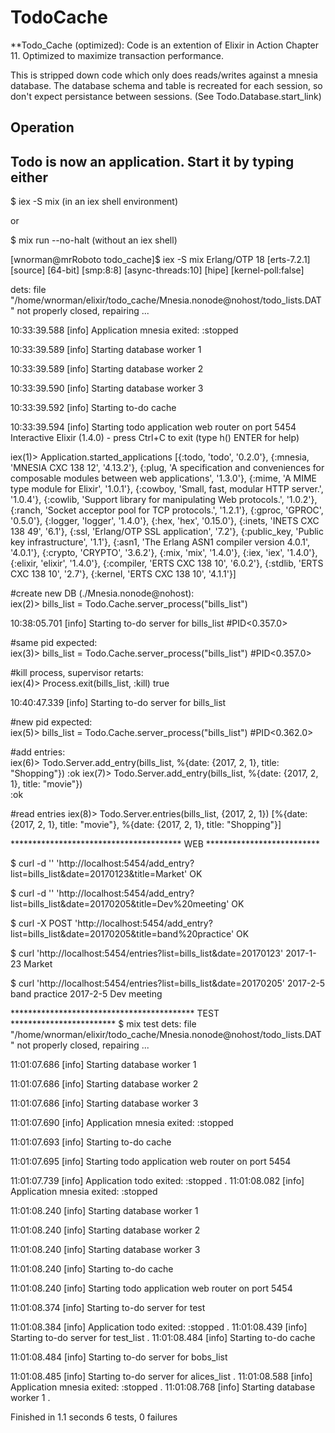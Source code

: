# TodoCache

**Todo_Cache (optimized): Code is an extention of Elixir in Action Chapter 11.
Optimized to maximize transaction performance. 

This is stripped down code which only does reads/writes against a mnesia database.
The database schema and table is recreated for each session, so don't expect persistance between sessions.
(See Todo.Database.start_link)

## Operation

## Todo is now an application. Start it by typing either

$ iex -S mix (in an iex shell environment)

or 

$ mix run --no-halt (without an iex shell)


[wnorman@mrRoboto todo_cache]$ iex -S mix
Erlang/OTP 18 [erts-7.2.1] [source] [64-bit] [smp:8:8] [async-threads:10] [hipe] [kernel-poll:false]

dets: file "/home/wnorman/elixir/todo_cache/Mnesia.nonode@nohost/todo_lists.DAT" not properly closed, repairing ...

10:33:39.588 [info]  Application mnesia exited: :stopped

10:33:39.589 [info]  Starting database worker 1

10:33:39.589 [info]  Starting database worker 2

10:33:39.590 [info]  Starting database worker 3

10:33:39.592 [info]  Starting to-do cache

10:33:39.594 [info]  Starting todo application web router on port 5454
Interactive Elixir (1.4.0) - press Ctrl+C to exit (type h() ENTER for help) 

iex(1)> Application.started_applications
[{:todo, 'todo', '0.2.0'}, {:mnesia, 'MNESIA  CXC 138 12', '4.13.2'},
 {:plug,
  'A specification and conveniences for composable modules between web applications',
  '1.3.0'}, {:mime, 'A MIME type module for Elixir', '1.0.1'},
  {:cowboy, 'Small, fast, modular HTTP server.', '1.0.4'},
  {:cowlib, 'Support library for manipulating Web protocols.', '1.0.2'},
  {:ranch, 'Socket acceptor pool for TCP protocols.', '1.2.1'},
  {:gproc, 'GPROC', '0.5.0'}, {:logger, 'logger', '1.4.0'},
  {:hex, 'hex', '0.15.0'}, {:inets, 'INETS  CXC 138 49', '6.1'},
  {:ssl, 'Erlang/OTP SSL application', '7.2'},
  {:public_key, 'Public key infrastructure', '1.1'},
  {:asn1, 'The Erlang ASN1 compiler version 4.0.1', '4.0.1'},
  {:crypto, 'CRYPTO', '3.6.2'}, {:mix, 'mix', '1.4.0'}, {:iex, 'iex', '1.4.0'},
  {:elixir, 'elixir', '1.4.0'}, {:compiler, 'ERTS  CXC 138 10', '6.0.2'},
  {:stdlib, 'ERTS  CXC 138 10', '2.7'}, {:kernel, 'ERTS  CXC 138 10', '4.1.1'}]

#create new DB (./Mnesia.nonode@nohost):  
iex(2)> bills_list = Todo.Cache.server_process("bills_list")

10:38:05.701 [info]  Starting to-do server for bills_list
#PID<0.357.0>


#same pid expected:  
iex(3)> bills_list = Todo.Cache.server_process("bills_list")
#PID<0.357.0>

#kill process, supervisor retarts:  
iex(4)> Process.exit(bills_list, :kill)
true

10:40:47.339 [info]  Starting to-do server for bills_list

#new pid expected:  
iex(5)> bills_list = Todo.Cache.server_process("bills_list")
#PID<0.362.0>

#add entries:  
iex(6)> Todo.Server.add_entry(bills_list, %{date: {2017, 2, 1}, title: "Shopping"})
:ok
iex(7)> Todo.Server.add_entry(bills_list, %{date: {2017, 2, 1}, title: "movie"})   
:ok

#read entries
iex(8)> Todo.Server.entries(bills_list, {2017, 2, 1})
[%{date: {2017, 2, 1}, title: "movie"},
 %{date: {2017, 2, 1}, title: "Shopping"}]


*************************************** WEB **************************

$ curl -d '' 'http://localhost:5454/add_entry?list=bills_list&date=20170123&title=Market'
OK

$ curl -d '' 'http://localhost:5454/add_entry?list=bills_list&date=20170205&title=Dev%20meeting'
OK

$ curl -X POST 'http://localhost:5454/add_entry?list=bills_list&date=20170205&title=band%20practice'
OK

$ curl 'http://localhost:5454/entries?list=bills_list&date=20170123'
2017-1-23 Market

$ curl 'http://localhost:5454/entries?list=bills_list&date=20170205'
2017-2-5 band practice
2017-2-5 Dev meeting

****************************************** TEST ************************
$ mix test
dets: file "/home/wnorman/elixir/todo_cache/Mnesia.nonode@nohost/todo_lists.DAT" not properly closed, repairing ...

11:01:07.686 [info]  Starting database worker 1

11:01:07.686 [info]  Starting database worker 2

11:01:07.686 [info]  Starting database worker 3

11:01:07.690 [info]  Application mnesia exited: :stopped

11:01:07.693 [info]  Starting to-do cache

11:01:07.695 [info]  Starting todo application web router on port 5454

11:01:07.739 [info]  Application todo exited: :stopped
.
11:01:08.082 [info]  Application mnesia exited: :stopped

11:01:08.240 [info]  Starting database worker 1

11:01:08.240 [info]  Starting database worker 2

11:01:08.240 [info]  Starting database worker 3

11:01:08.240 [info]  Starting to-do cache

11:01:08.240 [info]  Starting todo application web router on port 5454

11:01:08.374 [info]  Starting to-do server for test

11:01:08.384 [info]  Application todo exited: :stopped
.
11:01:08.439 [info]  Starting to-do server for test_list
.
11:01:08.484 [info]  Starting to-do cache

11:01:08.484 [info]  Starting to-do server for bobs_list

11:01:08.485 [info]  Starting to-do server for alices_list
.
11:01:08.588 [info]  Application mnesia exited: :stopped
.
11:01:08.768 [info]  Starting database worker 1
.

Finished in 1.1 seconds
6 tests, 0 failures

